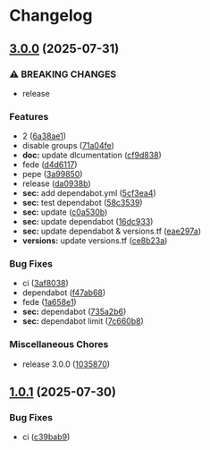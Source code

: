 # Changelog

## [3.0.0](https://github.com/gocloudLa/terraform-aws-wrapper-service1/compare/v1.0.1...v3.0.0) (2025-07-31)


### ⚠ BREAKING CHANGES

* release

### Features

* 2 ([6a38ae1](https://github.com/gocloudLa/terraform-aws-wrapper-service1/commit/6a38ae1f52057db11fd4b082bf7e520a17b934c0))
* disable groups ([71a04fe](https://github.com/gocloudLa/terraform-aws-wrapper-service1/commit/71a04fe4c21504c21c837ac7b6fb8f37cf4d8968))
* **doc:** update dlcumentation ([cf9d838](https://github.com/gocloudLa/terraform-aws-wrapper-service1/commit/cf9d838b5c1095561e5777b6e732571c8a12eccd))
* fede ([d4d6117](https://github.com/gocloudLa/terraform-aws-wrapper-service1/commit/d4d61173a46a7716555b809ba7fc2b3f0145508b))
* pepe ([3a99850](https://github.com/gocloudLa/terraform-aws-wrapper-service1/commit/3a998504c81139973f235f80a9bd8e92f415ec5a))
* release ([da0938b](https://github.com/gocloudLa/terraform-aws-wrapper-service1/commit/da0938b2695fe2a868dc84617125365f3d958060))
* **sec:** add dependabot.yml ([5cf3ea4](https://github.com/gocloudLa/terraform-aws-wrapper-service1/commit/5cf3ea438f08263edf0b29aa6502b9a797e109d8))
* **sec:** test dependabot ([58c3539](https://github.com/gocloudLa/terraform-aws-wrapper-service1/commit/58c3539e08d14d0d3dc5c5f8f4dc24f77a9aa824))
* **sec:** update ([c0a530b](https://github.com/gocloudLa/terraform-aws-wrapper-service1/commit/c0a530bb4e8ce9a3513c7a34d1f05debf2a2b53d))
* **sec:** update dependabot ([16dc933](https://github.com/gocloudLa/terraform-aws-wrapper-service1/commit/16dc93394e430163406a9dd8f501a588858465e5))
* **sec:** update dependabot & versions.tf ([eae297a](https://github.com/gocloudLa/terraform-aws-wrapper-service1/commit/eae297ac5249ffa962d66587cdec449454704252))
* **versions:** update versions.tf ([ce8b23a](https://github.com/gocloudLa/terraform-aws-wrapper-service1/commit/ce8b23aaa14b73768b8eba3d656e184724745b99))


### Bug Fixes

* ci ([3af8038](https://github.com/gocloudLa/terraform-aws-wrapper-service1/commit/3af8038e5959fcdc666ebad2f5e5956fd94b16b6))
* dependabot ([f47ab68](https://github.com/gocloudLa/terraform-aws-wrapper-service1/commit/f47ab68367aad566206be5f4884153f424b8fcc6))
* fede ([1a658e1](https://github.com/gocloudLa/terraform-aws-wrapper-service1/commit/1a658e1c9907a20aba38e7e557ad7e8095ed5222))
* **sec:** dependabot ([735a2b6](https://github.com/gocloudLa/terraform-aws-wrapper-service1/commit/735a2b6c6f56ef6798c6ce01eb21e7897b8343d0))
* **sec:** dependabot limit ([7c660b8](https://github.com/gocloudLa/terraform-aws-wrapper-service1/commit/7c660b823324e1a503d145b7961a32d282e65e28))


### Miscellaneous Chores

* release 3.0.0 ([1035870](https://github.com/gocloudLa/terraform-aws-wrapper-service1/commit/10358706305a48fe44fc503db8387c69ceaf5551))

## [1.0.1](https://github.com/gocloudLa/terraform-aws-wrapper-service1/compare/v1.0.0...v1.0.1) (2025-07-30)


### Bug Fixes

* ci ([c39bab9](https://github.com/gocloudLa/terraform-aws-wrapper-service1/commit/c39bab99af7f3079ac114d170b2518da33fc6edd))
